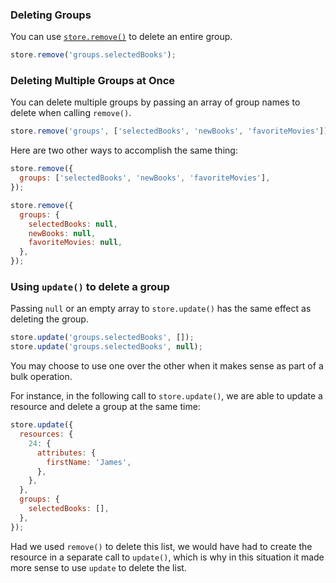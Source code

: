 ### Deleting Groups

You can use [`store.remove()`](../api-reference/store.md#remove-path-changes) to delete an entire group.

```js
store.remove('groups.selectedBooks');
```

### Deleting Multiple Groups at Once

You can delete multiple groups by passing an array of group names to delete when calling `remove()`.

```js
store.remove('groups', ['selectedBooks', 'newBooks', 'favoriteMovies']);
```

Here are two other ways to accomplish the same thing:

```js
store.remove({
  groups: ['selectedBooks', 'newBooks', 'favoriteMovies'],
});

store.remove({
  groups: {
    selectedBooks: null,
    newBooks: null,
    favoriteMovies: null,
  },
});
```

### Using `update()` to delete a group

Passing `null` or an empty array to `store.update()` has the same effect as deleting
the group.

```js
store.update('groups.selectedBooks', []);
store.update('groups.selectedBooks', null);
```

You may choose to use one over the other when it makes sense as part of a bulk operation.

For instance, in the following call to `store.update()`, we are able to update a resource
and delete a group at the same time:

```js
store.update({
  resources: {
    24: {
      attributes: {
        firstName: 'James',
      },
    },
  },
  groups: {
    selectedBooks: [],
  },
});
```

Had we used `remove()` to delete this list, we would have had to create the resource in a
separate call to `update()`, which is why in this situation it made more sense to use
`update` to delete the list.

